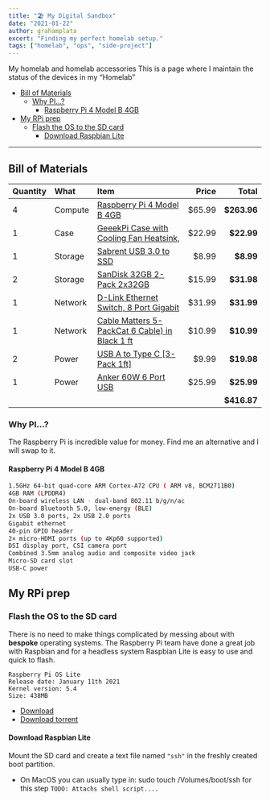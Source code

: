 ```yaml
---
title: "🏖️ My Digital Sandbox"
date: "2021-01-22"
author: grahamplata
excert: "Finding my perfect homelab setup."
tags: ["homelab", "ops", "side-project"]
---
```


My homelab and homelab accessories
This is a page where I maintain the status of the devices in my “Homelab”

- [Bill of Materials](#bill-of-materials)
  - [Why PI...?](#why-pi)
    - [Raspberry Pi 4 Model B 4GB](#raspberry-pi-4-model-b-4gb)
- [My RPi prep](#my-rpi-prep)
  - [Flash the OS to the SD card](#flash-the-os-to-the-sd-card)
    - [Download Raspbian Lite](#download-raspbian-lite)

---

## Bill of Materials 

| Quantity | What    | Item                                                                                                                                            |  Price |       Total |
| :------- | :------ | :---------------------------------------------------------------------------------------------------------------------------------------------- | -----: | ----------: |
| 4        | Compute | [Raspberry Pi 4 Model B 4GB](https://www.amazon.com/gp/product/B07TC2BK1X/ref=ppx_yo_dt_b_asin_title_o00_s00?ie=UTF8&psc=1)                     | $65.99 | **$263.96** |
| 1        | Case    | [GeeekPi Case with Cooling Fan Heatsink,](https://www.amazon.com/gp/product/B07MW24S61/ref=ppx_yo_dt_b_asin_title_o00_s02?ie=UTF8&psc=1)        | $22.99 |  **$22.99** |
| 1        | Storage | [Sabrent USB 3.0 to SSD](https://www.amazon.com/gp/product/B011M8YACM/ref=ppx_yo_dt_b_asin_title_o00_s01?ie=UTF8&psc=1)                         |  $8.99 |   **$8.99** |
| 2        | Storage | [SanDisk 32GB 2-Pack 2x32GB ](https://www.amazon.com/gp/product/B087JCL881/ref=ppx_yo_dt_b_asin_title_o00_s01?ie=UTF8&psc=1)                    | $15.99 |  **$31.98** |
| 1        | Network | [D-Link Ethernet Switch, 8 Port Gigabit](https://www.amazon.com/gp/product/B000BCC0LO/ref=ppx_yo_dt_b_asin_title_o00_s01?ie=UTF8&psc=1)         | $31.99 |  **$31.99** |
| 1        | Network | [Cable Matters 5-PackCat 6 Cable) in Black 1 ft](https://www.amazon.com/gp/product/B00C4U030G/ref=ppx_yo_dt_b_asin_title_o00_s02?ie=UTF8&psc=1) | $10.99 |  **$10.99** |
| 2        | Power   | [USB A to Type C [3-Pack 1ft]](https://www.amazon.com/gp/product/B08G1HS6SL/ref=ppx_yo_dt_b_asin_title_o00_s02?ie=UTF8&psc=1)                   |  $9.99 |  **$19.98** |
| 1        | Power   | [Anker 60W 6 Port USB](https://www.amazon.com/gp/product/B00P936188/ref=ppx_yo_dt_b_asin_title_o00_s01?ie=UTF8&psc=1)                           | $25.99 |  **$25.99** |
|          |         |                                                                                                                                                 |        | **$416.87** |

### Why PI...?

The Raspberry Pi is incredible value for money. Find me an alternative and I will swap to it.

#### Raspberry Pi 4 Model B 4GB
```bash
1.5GHz 64-bit quad-core ARM Cortex-A72 CPU ( ARM v8, BCM2711B0)
4GB RAM (LPDDR4)
On-board wireless LAN - dual-band 802.11 b/g/n/ac
On-board Bluetooth 5.0, low-energy (BLE)
2x USB 3.0 ports, 2x USB 2.0 ports
Gigabit ethernet
40-pin GPIO header
2× micro-HDMI ports (up to 4Kp60 supported)
DSI display port, CSI camera port
Combined 3.5mm analog audio and composite video jack
Micro-SD card slot
USB-C power
```

## My RPi prep

### Flash the OS to the SD card
There is no need to make things complicated by messing about with **bespoke** operating systems. 
The Raspberry Pi team have done a great job with Raspbian and for a headless system Raspbian Lite is easy to use and quick to flash.

```
Raspberry Pi OS Lite
Release date: January 11th 2021
Kernel version: 5.4
Size: 438MB
```
- [Download](https://downloads.raspberrypi.org/raspios_lite_armhf/images/raspios_lite_armhf-2021-01-12/2021-01-11-raspios-buster-armhf-lite.zip)
- [Download torrent](https://downloads.raspberrypi.org/raspios_lite_armhf/images/raspios_lite_armhf-2021-01-12/2021-01-11-raspios-buster-armhf-lite.zip.torrent)


#### Download Raspbian Lite
Mount the SD card and create a text file named ```"ssh"``` in the freshly created boot partition.
- On MacOS you can usually type in: sudo touch /Volumes/boot/ssh for this step
```TODO: Attachs shell script....```
